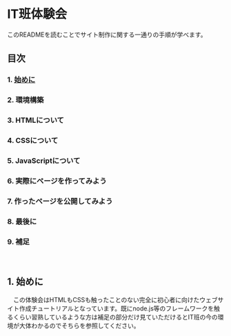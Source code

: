 # IT班体験会
このREADMEを読むことでサイト制作に関する一通りの手順が学べます。
## 目次
### 1. [始めに](#1-始めに)
### 2. 環境構築
### 3. HTMLについて
### 4. CSSについて
### 5. JavaScriptについて
### 6. 実際にページを作ってみよう
### 7. 作ったページを公開してみよう
### 8. 最後に
### 9. 補足
　　
## 1. 始めに
　この体験会はHTMLもCSSも触ったことのない完全に初心者に向けたウェブサイト作成チュートリアルとなっています。既にnode.js等のフレームワークを触るくらい習熟しているような方は補足の部分だけ見ていただけるとIT班の今の環境が大体わかるのでそちらを参照してください。
